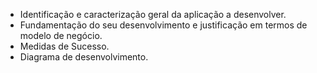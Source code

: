 - Identificação e caracterização geral da aplicação a desenvolver. 
- Fundamentação do seu desenvolvimento e justificação em termos de modelo de negócio. 
- Medidas de Sucesso. 
- Diagrama de desenvolvimento.   
